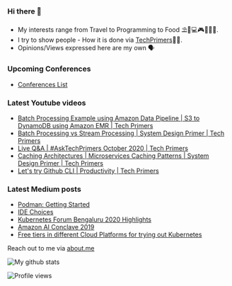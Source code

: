 ### Hi there 👋

- My interests range from Travel to Programming to Food ⛱🌆💻🎮🍲🥘🍢. 
- I try to show people - How it is done via [TechPrimers](https://github.com/TechPrimers)👨‍💻. 
- Opinions/Views expressed here are my own 🗣️

### Upcoming Conferences
- [Conferences List](https://techprimers.github.io/conferences.html)

### Latest Youtube videos
<!-- YOUTUBE:START -->
- [Batch Processing Example using Amazon Data Pipeline | S3 to DynamoDB using Amazon EMR | Tech Primers](https://www.youtube.com/watch?v=txrG-w6oN1M)
- [Batch Processing vs Stream Processing | System Design Primer | Tech Primers](https://www.youtube.com/watch?v=A3Mvy8WMk04)
- [Live Q&A | #AskTechPrimers October 2020 | Tech Primers](https://www.youtube.com/watch?v=HiDhsZ7O9Sw)
- [Caching Architectures | Microservices Caching Patterns  | System Design Primer | Tech Primers](https://www.youtube.com/watch?v=0x-ZV_vP73k)
- [Let's try Github CLI  | Productivity | Tech Primers](https://www.youtube.com/watch?v=hw4DhbEf8aM)
<!-- YOUTUBE:END -->

### Latest Medium posts
<!-- MEDIUM:START -->
- [Podman: Getting Started](https://medium.com/javarevisited/podman-getting-started-e7fc06961994?source=rss-d6010e1c772d------2)
- [IDE Choices](https://medium.com/techprimers/ide-choices-b54c9276a7a0?source=rss-d6010e1c772d------2)
- [Kubernetes Forum Bengaluru 2020 Highlights](https://medium.com/techprimers/kubernetes-forum-bengaluru-2020-highlights-e18b19120245?source=rss-d6010e1c772d------2)
- [Amazon AI Conclave 2019](https://medium.com/techprimers/amazon-ai-conclave-2019-de1bcf1e402c?source=rss-d6010e1c772d------2)
- [Free tiers in different Cloud Platforms for trying out Kubernetes](https://medium.com/techprimers/free-tiers-in-different-cloud-platforms-for-trying-out-kubernetes-2ccda3f296dc?source=rss-d6010e1c772d------2)
<!-- MEDIUM:END -->


Reach out to me via [about.me](https://about.me/movingtoweb)

![My github stats](https://github-readme-stats.vercel.app/api?username=movingtoweb&show_icons=true)

![Profile views](https://komarev.com/ghpvc/?username=MovingToWeb)
